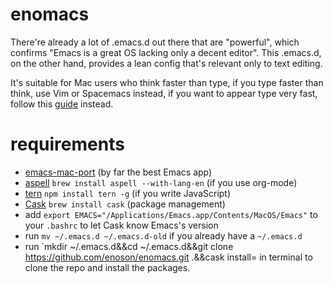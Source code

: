 # enomacs
There're already a lot of .emacs.d out there that are "powerful", which confirms "Emacs is a great OS lacking only a decent editor". This .emacs.d, on the other hand, provides a lean config that's relevant only to text editing.

It's suitable for Mac users who think faster than type, if you type faster than think, use Vim or Spacemacs instead, if you want to appear type very fast, follow this [guide](https://github.com/redguardtoo/mastering-emacs-in-one-year-guide) instead.

# requirements
- [emacs-mac-port](https://github.com/railwaycat/homebrew-emacsmacport/releases) (by far the best Emacs app)
- [aspell](http://aspell.net/) `brew install aspell --with-lang-en` (if you use org-mode)
- [tern](https://github.com/marijnh/tern) `npm install tern -g` (if you write JavaScript)
- [Cask](http://cask.readthedocs.org/en/latest/guide/installation.html) `brew install cask` (package management)
- add `export EMACS="/Applications/Emacs.app/Contents/MacOS/Emacs"` to your `.bashrc` to let Cask know Emacs's version
- run `mv ~/.emacs.d ~/.emacs.d-old` if you already have a `~/.emacs.d`
- run `mkdir ~/.emacs.d&&cd ~/.emacs.d&&git clone https://github.com/enoson/enomacs.git .&&cask install= in terminal to clone the repo and install the packages.
